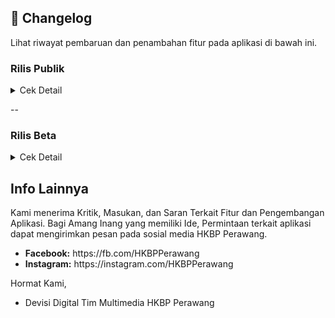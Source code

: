 ## 📜 **Changelog**

Lihat riwayat pembaruan dan penambahan fitur pada aplikasi di bawah ini.

### Rilis Publik

<details>
  <summary>Cek Detail</summary>
<br/>
  <details>
    <summary><strong>Versi 2.7.0 (Terbaru)</strong></summary>
    <ul>
      <li>Ekstensi offline-first ke semua tabel jadwal & Partangiangan.</li>
      <li>Konsistensi jadwal & cache offline untuk tabel.</li>
      <li>Jadwal Mingguan & Sermon Parhalado: Dukungan cache instan dan update latar belakang</li>
      <li>Info Banner Partangiangan render cache sinkron lebih awal</li>
      <li>Jadwal Ibadah & Jadwal PA/PHD: Caching offline (ambil instan dari Manajemen lalu update di latar belakang)</li>
      <li>fallback offline pakai cache</li>
      <li>Konversi widget jadwal untuk manajemen cache & pembaharuan instan</li>
      <li>Halaman Home & Jadwal: Pemanggilan diperbarui</li>
      <li>Perubahan konstruktor Jadwal Ibadah bersifat breaking minor</li>
      <li>Masa kedaluwarsa cache jadwal: 7 hari</li>
    </ul>
  </details>

  <details>
    <summary>Versi 2.5.1</summary>
    <ul>
      <li>Perbaikan lag pada saat kali pertama install aplikasi</li>
      <li>Perbaikan postingan blog yang menampilkan simbol-simbol</li>
      <li>blokir kode iklan web pada tampilan postingan android</li>
      <li>perbaikan fitur stiker teks berjalan</li>
      <li>perubahan indikator offline</li>
      <li>Perubahan struktur penampil stiker teks berjalan</li>
    </ul>
  </details>

  <details>
    <summary>Versi 2.4.17</summary>
    <ul>
      <li>Perbaikan pengolahan cache yang menyebabkan aplikasi terhenti tiba-tiba</li>
      <li>Peningkatan peforma</li>
      <li>Penyegaran banner informasi</li>
      <li>Penambahan banner untuk keterangan halaman</li>
      <li>Penambahan Stiker informasi teks berjalan dibawah header</li>
      <li>Optimasi pengolahan cache</li>
      <li>Perbaikan beberapa bug</li>
      <li>Pengolahan Stiker dan Banner informasi untuk Admin</li>
      <li>Monitor crash pada user</li>
      <li>Optimasi pengolahan tim untuk jenis devisi</li>
      <li>Optimasi pengolahan pembaca PDF bawaan dan webview</li>
    </ul>
  </details>

  <details>
    <summary>Versi 2.4.11</summary>
    <ul>
      <li>Peningkatan keamanan dan logging</li>
      <li>Optimasi kinerja aplikasi</li>
      <li>Penambahan fitur layar tetap menyala saat membaca warta di pengaturan</li>
      <li>Penambahan penampil PDF webview di pengaturan aplikasi</li>
      <li>Penyederhanaan tampilan</li>
      <li>Penjadwalan notifikasi (untuk Admin)</li>
      <li>Optimasi pengelolaan tim dan kategori tim</li>
      <li>Peningkatan stabilitas</li>
      <li>Perubahan UI halaman warta-acara</li>
      <li>Perbaikan widget team yang tiba-tiba berpindah acak</li>
      <li>Cache hanya pada alur internal untuk keamanan</li>
    </ul>
  </details>
  <details>
    <summary>versi 2.4.10</summary>
    <ul>
      <li>Tambah guard ekstra agar tidak ada akses ke controller sebelum siap saat frame awal</li>
      <li>Optimasi pembaca pdf lokal</li>
      <li>Penambahan fitur membuka pdf secara eksternal</li>
      <li>Redesain halaman warta acara</li>
      <li>Otomasi ikon warta acara sesuai jenis file</li>
      <li>Validasi url pdf untuk webview</li>
      <li>Memisahkan cache domain ke box khusus</li>
      <li>Menambah migrasi ringan</li>
      <li>Perbaikan beberapa bug</li>
    </ul>
  </details>
  <details>
    <summary>versi 2.4.1 - 2.4.9</summary>
    <ul>
      <li>Redesign UI Pengaturan</li>
      <li>Otomasi Penghapus cache lebih dari 2 minggu</li>
      <li>Perbaikan beberapa bug dan crash</li>
      <li>Konfigurasi Ulang Team agar konsisten</li>
      <li>Hindari rebuild team jika sudah di kunci oleh Admin</li>
      <li>Perbaikan kategori team yang tiba-tiba hilang</li>
      <li>Penambahan opsi check box untuk tim (admin)</li>
      <li>Redesain pengaturan tim di admin dashboard</li>
      <li>Ganti pemanggilan API usang</li>
      <li>Penghapusan pencatatan log yang tidak diperlukan</li>
      <li>Konsistensi cache untuk semua halaman</li>
      <li>Optimasi pengkompres data untuk sinkronisasi latar belakang</li>
      <li>Redesign indikator offline</li>
      <li>Otomatisasi pengiriman informassi crash pada user</li>
      <li>Perbaikan strukrur penyimpanan tim</li>
    </ul>
  </details>
  <details>
    <summary>versi 2.2.2 - versi 2.4.0</summary>
    <ul>
      <li>Integrasi dropbox dan google drive untuk penyimpanan online</li>
      <li>Perubahan metode pengambilan postingan</li>
      <li>Fitur edit post khusus mobile</li>
      <li>Fitur pendeteksi perubahan postingan</li>
      <li>Redesign Sidebar Global dan Admin dashboard</li>
      <li>Pemecahan beberapa file menjadi bagian-bagian kecil</li>
      <li>Penguraian kinerja berat menjadi beberapa tahap</li>
      <li>Mengurangi definisi animasi untuk mengurangi beban GPU/CPU</li>
      <li>optimasi cache, pembersihan PDF, Remote Config fetch, dan priming data awal</li>
    </ul>
  </details>
  <details>
    <summary>versi 2.2.1</summary>
    <ul>
      <li>Integrasi crashlytic untuk non-fatal crash</li>
      <li></li>
      <li></li>
      <li></li>
      <li></li>
      <li></li>
      <li></li>
      <li></li>
      <li></li>
    </ul>
  </details>
  <details>
    <summary>versi 2.2.0</summary>
    <ul>
      <li>Perubahan struktur metode implementasi Admin</li>
      <li>Sleksi User (untuk Admin)</li>
      <li>Penambahan role contributor untuk admin</li>
      <li>Redesign Profil Admin</li>
      <li>Peningkatan keamanan admin</li>
      <li>integrasi keamanan google admin</li>
    </ul>
  </details>
  <details>
    <summary>Versi 2.1.0 - 19 Agustus 2025</summary>
    <ul>
      <li>Perubahan arsitektur pengiriman notifikasi</li>
      <li>Penjadwalan notifikasi</li>
      <li>Optimasi dan konsistensi cache setiap halaman</li>
      <li>Menambahkan kompibilitas edge-to-edge</li>
      <li>mengganti depedensi usang</li>
      <li>perbaikan bug</li>
      <li>Perubahan struktur header</li>
      <li>Menghapus entri cache korup saat gagal dekompresi</li>
      <li>Redesign layar login</li>
      <li>Perbaikan izin FCM</li>
      <li>Integrasi dengan Github action</li>
    </ul>
  </details>

  <details>
  <summary>Versi 1.0.58 - 17 Agustus 2025</summary>
    <ul>
      <li>Perbaikan force close pada versi 1.0.57</li>
      <li>Perbaikan fitur pencarian pada halaman blog</li>
      <li>Optimasi Edge-to-edge</li>
      <li>Penghapusan metode usang</li>
      <li>Perbaikan bug</li>
    </ul>
  </details>

  <details>
  <summary>Versi 1.0.57 - 15 Agustus 2025</summary>
    <ul>
      <li>Perbaikan tombol "kembali ke atas"</li>
      <li>Perubahan halaman Tentang aplikasi</li>
      <li>Desain ulang header Aplikasi</li>
      <li>Perbaikan beberapa bug</li>
      <li>Pengoptimalan kode aplikasi</li>
      <li>Penanganan Admin dashboard</li>
      <li>Penambahan fitur ubah password untuk Admin</li>
      <li>Penambahan fitur sinkronisasi Google untuk Admin</li>
    </ul>
  </details>

  <details>
  <summary>Versi 1.0.56 - 07 Agustus 2025</summary>
    <ul>
      <li>Perbaikan bug dan peningkatan performa</li>
      <li>Penambahan metode scrap PDF dari web dan GDrive</li>
      <li>Perubahan UI Blog</li>
      <li>Penambahan Fitur Postingan Unggulan</li>
      <li>Optimasi pembuka PDF</li>
      <li>Optimasi metode unduh PDF</li>
      <li>Perbaikan Cache Info Partangiangan</li>
      <li>Perbaikan beberapa bug</li>
    </ul>
  </details>

  <details>
  <summary>Versi 1.0.55 - 02 Agustus 2025</summary>
    <ul>
      <li>Perbaikan bug dan peningkatan performa</li>
      <li>Penambahan kemampuan memuat gambar pada notifikasi</li>
      <li>Pengoptimalan metode cache</li>
      <li>Penambahan Jadwal Partangiangan Weyk</li>
      <li>Penghapusan sisi samping Penampil PDF</li>
      <li>Pengoptimalan Pembacaan PDF</li>
      <li>Meringankan halaman utama aplikasi</li>
      <li>Penambahan keamanan AppCheck</li>
      <li>Perbaikan Bug</li>
      <li>Perbaikan tombol aksi notifikasi</li>
      <li>Pembaharuan bahasa pendukung</li>
    </ul>
  </details>

  <details>
  <summary>Versi 1.0.50 - 20 Juni 2025</summary>
    <ul>
      <li>Perbaikan bug dan peningkatan performa</li>
      <li>Perbaikan edge-to-edge</li>
      <li>Integrasi Play Integrity</li>
      <li>dan banyak lagi</li>
    </ul>
  </details>

  <details>
  <summary>Versi 1.0.43 - 28 April 2025</summary>
    <ul>
      <li>Fetch Warta Acara dengan Metode Baru mengikuti struktur web</li>
      <li>Penambahan Sistem notifikasi dengan fitur Tombol</li>
      <li>Perbaikan direct sistem notifikasi</li>
      <li>Perbagian Bug</li>
      <li>Penyimpanan Dokumen tersendiri</li>
      <li>Pengoptimalan Pembuka Pdf</li>
    </ul>
  </details>

  <details>
  <summary>Versi 1.0.37 - 1.0.38</summary>
    <ul>
      <li>Perbaikan Fug</li>
      <li>Perbaikan cache lokal</li>
      <li>Perbaikan snkronasi Jadwal</li>
      <li>Penambahan metode refresh di halaman warta</li>
      <li>Fitur Pengurutan kategori team</li>
      <li>Perbaikan logika halaman info huria</li>
      <li>Fitur Perbaikan sinkronasi Jadwal dan Team dengan firebase</li>
    </ul>
  </details>

  <details>
  <summary>Versi 1.0.36 - 1.0.37</summary>
    <ul>
      <li>Perbaikan Bug</li>
      <li>Memperbaiki fitur cache</li>
      <li>Menutup akses pendaftaran user</li>
      <li>Sinkronasi data team dengan firebase</li>
    </ul>
  </details>

  <details>
  <summary>Versi 1.0.35 - 1.0.36</summary>
    <ul>
      <li>Perbaikan bug</li>
      <li>Migrasi penyimpanan dari hive ke hive_ce</li>
      <li>Perbaikan Halaman Dokumen</li>
      <li>Integrasi Dokumen di Halaman Dokumen Dengan ImageKit</li>
      <li>Menetapkan sidebar hanya untuk warta-acara</li>
      <li>Memperbaiki gambar terbalik pada sidebar</li>
    </ul>
  </details>

  <details>
  <summary>Versi 1.0.34 - 1.0.35</summary>
    <ul>
      <li>Perbaikan bug</li>
      <li>Integrasi ImageKit sebagai media utama penyimpanan file</li>
      <li>Perbaikan fitur Analystik</li>
      <li>Perbaikan integrasi firebase</li>
    </ul>
  </details>

  <details>
  <summary>Versi 1.0.30 - 1.0.34</summary>
    <ul>
      <li>Meningkatkan stabilitas</li>
      <li>Mengubah metode fetch dokumen dan warta hanya oleh admin</li>
      <li>Pembaharuan otomatis dokumen</li>
      <li>Perbaikan bug</li>
      <li>Penambahan fitur agara dapat di akses dalam mode offline</li>
      <li>Sinkronasi otomatis jika koneksi terdeteksi</li>
      <li>Menambah perijinan perangkat agar dapat mengunduh warta atau dokumen.</li>
      <li>Perbaikan halaman blog untuk mengambil dari web.</li>
      <li>Merapikan detail isi post pada blog.</li>
      <li>Menambahkan Imagekit sebagai penyimpanan online.</li>
      <li>Penambahan database warta untuk menangkap dari web</li>
      <li>Memperbaiki metode dokumen</li>
      <li>Filter postingan yang di tangkap dari web pada data dokumen.</li>
    </ul>
  </details>

  <details>
  <summary>Versi 1.0.30 - 1.0.35</summary>
    <ul>
      <li>Perbaikan Bug</li>
      <li>Integrasi ImageKit sebagai Media Library</li>
      <li>Perbaikan fitur Analistik</li>
    </ul>
  </details>

  <details>
  <summary>Versi 1.0.25 - 1.0.30</summary>
    <ul>
      <li>Penambahan fitur popup pada foto info huria, fungsionaris, dan tim digital</li>
      <li>Penambahan menu Dokumen pada Sidebar</li>
      <li>Menghapus metode Signup</li>
      <li>Menambah fitur penambahan user hanya oleh Admin</li>
      <li>Perbaikan splash screen terpotong pada Android 14</li>
    <li>Perbaikan bug</li>
    </ul>
  </details>

  <details>
  <summary>Versi 1.0.1 - 1.0.25</summary>
    <ul>
      <li>Perbaikan bug</li>
      <li>Pengelompokan halaman warta-acara berdasarkan kegiatan acara</li>
      <li>Metode fetch warta agar dapat mendeteksi postingan terbaru di website.</li>
    </ul>
  </details>

  <details>
  <summary>Versi 1.0.1</summary>
    <ul>
      <li>Penambahan fitur analistik.</li>
      <li>Perbaikan beberapa bug.</li>
      <li>Optimisasi halaman warta acara setiap kali dibuka</li>
      <li>penambahan tabel “hari” dalam jadwal kegiatan.</li>
      <li>peningkatan keamanan.</li>
      <li>penambahan sosial media facebook, youtube, dan instagram di halaman kontak</li>
    </ul>
  </details>

  <details>
  <summary>Versi 1.0.0</summary>
    <ul>
      <li>Perbaikan beberapa bug.</li>
      <li>penambahan pop up jika versi baru tersedia.</li>
      <li>melenngkapi data sintua dan halaman fungsionaris</li>
      <li>perbaikan info team agar dapat memunculkan pop up foto.</li>
    </ul>
  </details>

  <details>
  <summary>Versi 1.0.0</summary>
    <ul>
      <li>Penambahan Halaman: Info Huria, Warta Jemaat, Jadwal Kegiatan, Blog, Info Aplikasi, Kebijakan Privasi, Fungsionaris, Tim Digital.</li>
      <li>Pemuatan Warta Jemaat menggunakan web_view ke situs https://www.hkbpperawang.org.</li>
      <li>Penanganan Notifikasi agar dapat dikirim dan diterima secara real time.</li>
      <li>Penambahan fungsi jadwal kegiatan agar dapat di ubah tanpa pembaharuan</li>
      <li>Penambahan fungsi jadwal ibadah</li>
      <li>penambahan fitur user</li>
      <li>penambahan fitur statistik huria untuk memunculkan di halaman info huria.</li>
    </ul>
  </details>
</details>

--

### Rilis Beta
<details>
  <summary>Cek Detail</summary>
  <br/>

  <details>
    <summary></summary>
    <ul>
      <li>Integrasi layanan Sentry pada Aplikasi</li>
      <li>Perubahan UI halaman "Kidung Nyanyian" dan "Isi Nyanyian"</li>
      <li>Menambah fungsi Bagikan Teks dan Bagikan Gambar untuk "Isi Nyanyian"</li>
      <li>Menonaktifkan Keypada "Kidung Nyanyian" jika sumber belum di unduh</li>
      <li>Penyesuaian Ukuran Teks "Isi Nyanyian"</li>
      <li>Menambah fitur gesture untuk zoom in dan zoom out pada halaman "Kidung Nyanyian</li>
      <li>Memperluas fungsi Capture menjadi Long Capture agar dapat menangkap seluruh isi halaman "Isi nyanyian"</li>
      <li>Menambahkan Fungsi Download pada Fitur "Bagikan Gambar"</li>
      <li>Penyimpanan status selesai unduh per folder nyanyian sehingga aplikasi tahu kapan berkas sudah lengkap meski setelah restart</li>
      <li>Pesan keberhasilan di halaman Kidung Nyanyian yang muncul otomatis ketika semua berkas telah siap dipakai.</li>
      <li>Hook Crashlytics yang sudah ada kini ikut meneruskan error ke Sentry</li>
    </ul>
  </details>

  <details>
    <summary>Versi 2.10.1</summary>
    <ul>
      <li>Penambahan Halaman Publik "Kidung Nyanyian" yang memuat daftar lagu dari GitHub dengan dukungan unduhan offline</li>
      <li>Penambahan menu sidebar dan fitur keypad pada halaman "Kidunng Nyanyian"</li>
      <li>Penambahan Rute "Kidung Nyanyian" pada konfigurasi internal</li>
      <li>Membuat endpoint menjadi raw agar mudah dalam pengunduhan</li>
      <li>Menghapus Interceptor header dan menghormati header khusus agar log tidak membocorkan token github</li>
      <li>Integrasi Judul dan jumlah kidung nyanyian pada firestore</li>
      <li>Integrasi Backend Admin untuk mengelola jenis kidung nyanyian</li>
    </ul>
  </details>
  
  <details>
    <summary>Versi 2.9.2</summary>
    <ul>
      <li>Label overlay lingkungan pada build non-produksi dihapus sehingga tampilan debug kembali bersih tanpa memengaruhi fitur debug, logging, maupun konfigurasi lingkungan yang lain.</li>
      <li>Pengiriman notifikasi manual kini mencoba beberapa region Cloud Functions sesuai konfigurasi</li>
      <li>Menghapus file-file Kritis dari sumber proyek untuk keamanan.</li>
    </ul>
  </details>

  <details>
    <summary>Versi 2.9.1 <strong></strong></summary>
    <ul>
      <li>Pembersihan cache memastikan file lokal diregenerasi saat versi server</li>
      <li>Prefetch otomatis Partangiangan dijalankan di latar belakang</li>
      <li>Cloud Function baru untuk mengirim FCM secara aman melalui backend dengan validasi peran admin</li>
      <li>Pemuatan cache Partangiangan segera saat startup sehingga kartu langsung menampilkan data lokal</li>
      <li>Inisialisasi Partangiangan kini memakai satu jalur fallback yang mengutamakan berkas lokal</li>
      <li>Pemuatan snapshot fungsionaris dari cache Hive/DataCache segera setelah provider aktif</li>
      <li>Tombol "Info Partangiangan Weyk" kini selalu aktif tanpa pesan unduhan</li>
      <li>Tampilan penuh Partangiangan menampilkan banner "Harap Hubungkan ke Internet untuk mengambil Info Partangiangan" dan menonaktifkan tombol unduh ketika perangkat sedang offline.</li>
      <li>Tombol **Clear Cache** di dasbor menaikkan versi cache di Firestore sehingga semua perangkat memaksa sinkron ulang dan mengosongkan salinan lama.</li>
      <li>FCM dan utilitas terkait kini memakai Firebase Cloud Functions sehingga tidak lagi membaca kredensial service account dari bundle aplikasi</li>
      <li>Penyederhanaan penggunaan Firebase API</li>
      <li>Peningkatan keamanan file-file yang dapat diakses publik</li>
      <li>Jadwal Ibadah, Daftar Dokumen, dan Kategori Post kini menyimpan cache dengan metode yang sama</li>
      <li>Rutinitas warmup pasca-frame kini melibatkan `TeamProvider` untuk memicu revalidasi diam-diam ketika perangkat online</li>
      <li>Penambahan kemampuan akses warta dalam mode offline menggunakan pembaca PDF lokal</li>
      <li>Seluruh dialog dan snackbar lintas modul sudah menyimpan navigator/messenger sebelum operasi async</li>
      <li>Penanda lingkungan (`Banner`) dibungkus dengan `Directionality` sehingga overlay label tidak lagi memicu runtime error</li>
      <li>Tombol "Info Partangiangan Weyk" di beranda langsung membuka cache yang tersedia sehingga shimmer hanya muncul ketika aplikasi benar-benar mengambil data terbaru</li>
      <li>Halaman Warta kembali menampilkan daftar arsip ketika perangkat luring karena provider kini selalu mundur ke cache lokal sebelum menghubungi Firestore</li>
      <li>Konfigurasi lint Functions</li>
      <li>Pengubahan Metode CACHE-FIRST untuk semua widget yanng mengambil data dari Firebase.</li>
    </ul>
  </details>

  <details>
    <summary>Versi 2.9.0</summary>
    <ul>
      <li>Skeleton shimmer global untuk halaman di tab utama</li>
      <li>Penyesuaian template shimmer untuk grid, list, , detail</li>
      <li>Resolusi jalur lokal Partangiangan kini mengenali path Windows dan URI</li>
      <li>Kartu "Info Partangiangan Weyk" selalu aktif menampilkan cache awal</li>
      <li>Fallback shimmer kartu Partangiangan kini ditampilkan maksimal selama validasi ulang jaringan</li>
    </ul>
  </details>

  <details>
    <summary>Versi 2.8.6</summary>
    <ul>
      <li>Perbaikan loop saat data offline</li>
      <li>Normalisasi pengambilan URL partangiangan</li>
      <li>Widget smoke test diperbarui agar mengikuti alur bootstrap</li>
      <li>Penambahan fallback agar perangkat tidak berhenti di splash screen</li>
      <li>Halaman Blog dan Warta Acara memaksa pengecekan koneksi pasca-frame</li>
      <li>Pembersihan indikator koneksi di main_page dan dipindahkan ke header</li>
      <li>Koreksi deteksi konektivitas ganda</li>
      <li>Banner offline kini menunggu setidaknya 3 detik setelah masa grace berakhir</li>
      <li>Kartu jadwal Partangiangan di beranda kini tetap aktif menggunakan versi cache</li>
      <li>Inisialisasi kartu Partangiangan memprioritaskan cache sinkron dan menampilkan indikator loading sampai data siap</li>
      <li>Penyesuaian banner indikator offline</li>
    </ul>
  </details>

  <details>
    <summary>Versi 2.8.5</summary>
    <ul>
      <li>Update versi dart, kotlin, AGP</li>
      <li>Perbaikan aplikasi berhenti di flash screen</li>
      <li>Perbaikan kotlin</li>
      <li>Migrasi lanjutan build.gradle.kts</li>
      <li>Integrasi arsip native-debug untuk keperluan playconsole</li>
    </ul>
  </details>

  <details>
    <summary>Versi 2.8.4</summary>
    <ul>
      <li>Update framework flutter 3.35.4</li>
      <li>Migrasi sinkron data admin dan editor</li>
      <li>Penggantian metode usang</li>
      <li>Integrasi verifikasi 2 langkah untuk admin dan editor</li>
    </ul>
  </details>

  <details>
    <summary>Versi 2.7.1</summary>
    <ul>
      <li>Perbaikan kestabilan unduhan & guard UI</li>
      <li>Crash fatal Null check</li>
      <li>Perbaikan integrasi crashlytics</li>
      <li>Perbaikan metode pengambilan koneksi</li>
      <li>Perbaikan cache file pdf</li>
    </ul>
  </details>
  
  <details>
  <summary>Versi 2.6.5</summary>
  <ul>
    <li>Optimisasi startup offline-first & pengurangan jank.</li>
    <li>Revalidasi ringan jadwal hanya bila koneksi tersedia & data masih dari cache.</li>
    <li>Revalidasi bertahap WartaAcara</li>
    <li>Hapus logging build berulang</li>
    <li> Warmup post-frame kini menerima context untuk akses provider aman dan menambahkan jadwal revalidation</li>
    <li>Revalidasi multi-provider bertingkat + guard scheduler</li>
  </ul>
  </details>

  <details>
    <summary>Versi 2.6.4</summary>
    <ul>
      <li>Sinkronisasi Custom Notes ke HomeScreen.</li>
      <li>Tambah render Custom Notes kategori 01 dan 02</li>
      <li>Menjamin konsistensi informasi penting</li>
    </ul>
  </details>

  <details>
    <summary>Versi 2.6.3</summary>
    <ul>
      <li>Fokus stabilitas & pembersihan akhir PDF viewer + perbaikan lintas modul.</li>
      <li>Perbaikan crash notifikasi firebase</li>
      <li>Perbaikan Build gagal ekstensi Matrix4</li>
      <li>Penyederhanaan controller & callback</li>
      <li>Rewrite terstruktur + scroll aman</li>
      <li></li>
      <li></li>
      <li></li>
    </ul>
  </details>

  <details>
    <summary>Versi 2.6.2</summary>
    <ul>
      <li>Refactor & finalisasi arsitektur PDF + telemetry tambahan.</li>
      <li>Prefetch hingga 8 PDF Warta</li>
      <li>Penggunaan telemetry untuk pemantau kegagalan inisialisasi aplikasi</li>
      <li>Perbaikan build berlebih saat aplikasi dijalankan</li>
    </ul>
  </details>

  <details>
    <summary>Versi 2.6.1</summary>
    <ul>
      <li>Ekstensi caching & observability</li>
      <li>Penerapan SWR secara menyeluruh dalam pengolahan cache</li>
      <li>Analisis kinerja aplikasi dalam Dashboard Admin</li>
      <li>Fallback menggunakan pembaca lokal jika pembaca webview gagal dimuat</li>
    </ul>
  </details>

  <details>
    <summary>Versi 2.6.0</summary>
    <ul>
      <li>Fondasi fitur infra kinerja & offline.</li>
      <li>antrian operasi dokumen/kategori + flush otomatis saat online</li>
      <li>Penambahan fitur Prefetch untuk warta acara</li>
      <li>Grace startup</li>
      <li>Penerapan SWR untuk pengeola cache</li>
      <li>Penundaan informasi offline untuk kasus false offline</li>
      <li>Perbaiki banner indikasi offline menyebabkan flicker</li>
      <li>UX offline diawal pembukaan aplikasi</li>
    </ul>
  </details>

  <details>
    <summary>Versi 2.5.2</summary>
    <ul>
      <li>Perbaikan beberapa halaman tertutup sistem navigasi perangkat</li>
      <li>Mengatur jarak bawah halaman secara global</li>
      <li>Pembersihan jarak bawah pada halaman-halaman lokal</li>
    </ul>
  </details>

</details>

## Info Lainnya
Kami menerima Kritik, Masukan, dan Saran Terkait Fitur dan Pengembangan Aplikasi. Bagi Amang Inang yang memiliki Ide, Permintaan terkait aplikasi dapat mengirimkan pesan pada sosial media HKBP Perawang.
<ul>
  <li><strong>Facebook:</strong> https://fb.com/HKBPPerawang</li>
  <li><strong>Instagram:</strong> https://instagram.com/HKBPPerawang</li>
</ul>

Hormat Kami,
- Devisi Digital Tim Multimedia HKBP Perawang

